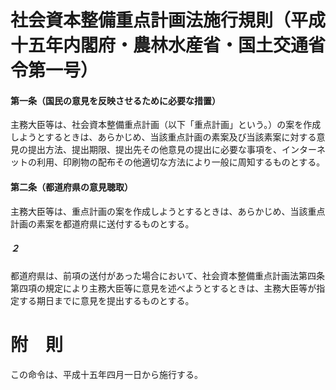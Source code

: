 # 社会資本整備重点計画法施行規則（平成十五年内閣府・農林水産省・国土交通省令第一号）
#### 第一条（国民の意見を反映させるために必要な措置）
主務大臣等は、社会資本整備重点計画（以下「重点計画」という。）の案を作成しようとするときは、あらかじめ、当該重点計画の素案及び当該素案に対する意見の提出方法、提出期限、提出先その他意見の提出に必要な事項を、インターネットの利用、印刷物の配布その他適切な方法により一般に周知するものとする。
#### 第二条（都道府県の意見聴取）
主務大臣等は、重点計画の案を作成しようとするときは、あらかじめ、当該重点計画の素案を都道府県に送付するものとする。
##### ２
都道府県は、前項の送付があった場合において、社会資本整備重点計画法第四条第四項の規定により主務大臣等に意見を述べようとするときは、主務大臣等が指定する期日までに意見を提出するものとする。
# 附　則
この命令は、平成十五年四月一日から施行する。
